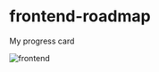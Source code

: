 # frontend-roadmap

My progress card

![frontend](https://user-images.githubusercontent.com/9305875/121756667-8ed71700-cb38-11eb-8117-b3c529ceb845.png)
